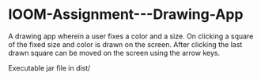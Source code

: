 # IOOM-Assignment---Drawing-App

A drawing app wherein a user fixes a color and a size. 
On clicking a square of the fixed size and color is drawn on the screen. 
After clicking the last drawn square can be moved on the screen using the arrow keys.

Executable jar file in dist/
